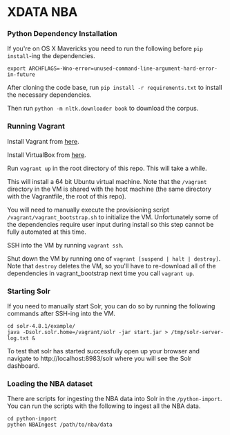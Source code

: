 # XDATA NBA

### Python Dependency Installation

If you're on OS X Mavericks you need to run the following before `pip install`-ing the dependencies.

`export ARCHFLAGS=-Wno-error=unused-command-line-argument-hard-error-in-future`

After cloning the code base, run `pip install -r requirements.txt` to install the necessary dependencies.

Then run `python -m nltk.downloader book` to download the corpus.

### Running Vagrant

Install Vagrant from [here](http://www.vagrantup.com/).

Install VirtualBox from [here](https://www.virtualbox.org/).

Run `vagrant up` in the root directory of this repo. This will take a while.

This will install a 64 bit Ubuntu virtual machine. Note that the `/vagrant` directory in the VM
is shared with the host machine (the same directory with the Vagrantfile, the root of this repo).

You will need to manually execute the provisioning script `/vagrant/vagrant_bootstrap.sh` to initialize the VM. Unfortunately some of the dependencies require user input during install so this step cannot be fully automated at this time.

SSH into the VM by running `vagrant ssh`.

Shut down the VM by running one of `vagrant [suspend | halt | destroy]`. Note that `destroy` deletes the VM, so you'll have to re-download
all of the dependencies in vagrant_bootstrap next time you call `vagrant up`.

### Starting Solr

If you need to manually start Solr, you can do so by running the following commands after SSH-ing into the VM.

```
cd solr-4.8.1/example/
java -Dsolr.solr.home=/vagrant/solr -jar start.jar > /tmp/solr-server-log.txt &

```

To test that solr has started successfully open up your browser and navigate to http://localhost:8983/solr where you will see the Solr dashboard.



### Loading the NBA dataset

There are scripts for ingesting the NBA data into Solr in the `/python-import`. You can run the scripts with the following to ingest all the NBA data.

```
cd python-import
python NBAIngest /path/to/nba/data
```
